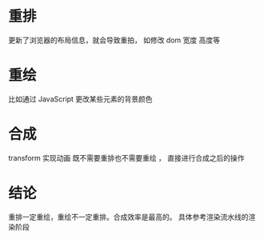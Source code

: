 # 重排

更新了浏览器的布局信息，就会导致重拍，
如修改 dom 宽度 高度等

# 重绘

比如通过 JavaScript 更改某些元素的背景颜色

# 合成

transform 实现动画 既不需要重排也不需要重绘 ， 直接进行合成之后的操作

# 结论 

重排一定重绘，重绘不一定重排。合成效率是最高的。 具体参考渲染流水线的渲染阶段